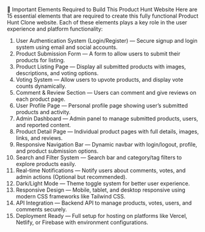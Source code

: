 🚀 Important Elements Required to Build This Product Hunt Website
Here are 15 essential elements that are required to create this fully functional Product Hunt Clone website. Each of these elements plays a key role in the user experience and platform functionality:

1. User Authentication System (Login/Register) — Secure signup and login system using email and social accounts.
2. Product Submission Form — A form to allow users to submit their products for listing.
3. Product Listing Page — Display all submitted products with images, descriptions, and voting options.
4. Voting System — Allow users to upvote products, and display vote counts dynamically.
5. Comment & Review Section — Users can comment and give reviews on each product page.
6. User Profile Page — Personal profile page showing user’s submitted products and activity.
7. Admin Dashboard — Admin panel to manage submitted products, users, and reported content.
8. Product Detail Page — Individual product pages with full details, images, links, and reviews.
9. Responsive Navigation Bar — Dynamic navbar with login/logout, profile, and product submission options.
10. Search and Filter System — Search bar and category/tag filters to explore products easily.
11. Real-time Notifications — Notify users about comments, votes, and admin actions (Optional but recommended).
12. Dark/Light Mode — Theme toggle system for better user experience.
13. Responsive Design — Mobile, tablet, and desktop responsive using modern CSS frameworks like Tailwind CSS.
14. API Integration — Backend API to manage products, votes, users, and comments securely.
15. Deployment Ready — Full setup for hosting on platforms like Vercel, Netlify, or Firebase with environment configurations.